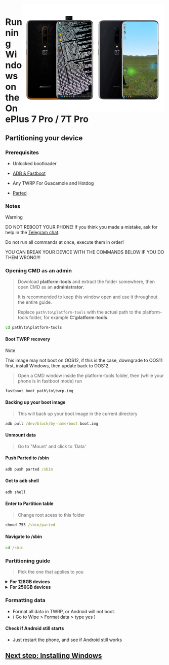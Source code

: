 <img align="right" src="https://github.com/fnm04-sh/woa-op7/blob/main/op7.png" width="450" alt="Windows 11 running on hotdog/guacamole">

# Running Windows on the OnePlus 7 Pro / 7T Pro

## Partitioning your device

### Prerequisites
- Unlocked bootloader

- [ADB & Fastboot](https://developer.android.com/studio/releases/platform-tools)
  
- Any TWRP For Guacamole and Hotdog

- [Parted](https://github.com/fnm04-sh/woa-op7/releases/tag/parted)

### Notes
> [!WARNING]  
> 
> DO NOT REBOOT YOUR PHONE! If you think you made a mistake, ask for help in the [Telegram chat](https://t.me/woahelperchat).
> 
> Do not run all commands at once, execute them in order!
>
> YOU CAN BREAK YOUR DEVICE WITH THE COMMANDS BELOW IF YOU DO THEM WRONG!!!

### Opening CMD as an admin
> Download **platform-tools** and extract the folder somewhere, then open CMD as an **administrator**.
>
> It is recommended to keep this window open and use it throughout the entire guide.
> 
> Replace `path\to\platform-tools` with the actual path to the platform-tools folder, for example **C:\platform-tools**.
```cmd
cd path\to\platform-tools
```

#### Boot TWRP recovery
> [!Note]
> This image may not boot on OOS12, if this is the case, downgrade to OOS11 first, install Windows, then update back to OOS12.

> Open a CMD window inside the platform-tools folder, then (while your phone is in fastboot mode) run
```cmd
fastboot boot path\to\twrp.img
```

#### Backing up your boot image
> This will back up your boot image in the current directory
```cmd
adb pull /dev/block/by-name/boot boot.img
```
#### Unmount data
> Go to "Mount' and click to 'Data'

#### Push Parted to /sbin
```cmd
adb push parted /sbin
```
#### Get to adb shell
```cmd
adb shell
```
#### Enter to Partition table
> Change root acess to this folder
```cmd
chmod 755 /sbin/parted
```
#### Navigate to /sbin
```cmd
cd /sbin
```

### Partitioning guide
> Pick the one that applies to you

<details>
<summary><a><strong>For 128GB devices</strong></a></summary>

#### Preparing for partitioning
```cmd
./parted /dev/block/sda
```

#### Printing the current partition table
> Parted will print the list of partitions, userdata should be the last partition in the list.
```cmd
print
```

#### Resizing userdata
> Replace **$** with the number of the **userdata** partition, which should be **19** or **22**
```cmd
resizepart $
```
#### Write **48GB**
> Just write **48GB**
```cmd
End? [124GB]? 48GB
```
#### Creating ESP partition
> Replace **48GB** with the end value of **userdata**
>
> Replace **48.5GB** with the value you used before, adding **0.5GB** to it
```cmd
mkpart esp fat32 48GB 48.5GB
```

#### Creating Windows partition
> Replace **48.5GB** with the end value of **esp**
```cmd
mkpart win ntfs 48.5GB 124GB
```

#### Making ESP bootable
> Use `print` to see all partitions. Replace "$" with your ESP partition number, which should be **20** or **23**
```cmd
set $ esp on
```

#### Exit parted
```cmd
quit
```

  </summary>
</details>

<details>
<summary><a><strong>For 256GB devices</strong></a></summary>

#### Preparing for partitioning
```cmd
./parted /dev/block/sda
```

#### Printing the current partition table
> Parted will print the list of partitions, userdata should be the last partition in the list.
```cmd
print
```

#### Resezing userdata
> Replace **$** with the number of the **userdata** partition, which should be **19** or **22**
```cmd
resizepart $
```
#### Write **128GB**
> Just write **128GB**
```cmd
End? [252GB]? 128GB
```

#### Creating ESP partition
> Replace **128GB** with the end value of **userdata**
>
> Replace **128.3GB** with the value you used before, adding **0.3GB** to it
```cmd
mkpart esp fat32 128GB 128.3GB
```

#### Creating Windows partition
> Replace **128.3GB** with the end value of **esp**
```cmd
mkpart win ntfs 128.3GB 252GB
```

#### Making ESP bootable
> Use `print` to see all partitions. Replace "$" with your ESP partition number, which should be **20** or **23**
```cmd
set $ esp on
```

#### Exit parted
```cmd
quit
```

  </summary>
</details>


### Formatting data
- Format all data in TWRP, or Android will not boot.
- ( Go to Wipe > Format data > type yes )

#### Check if Android still starts
- Just restart the phone, and see if Android still works

## [Next step: Installing Windows](/guide/2-install.md)
